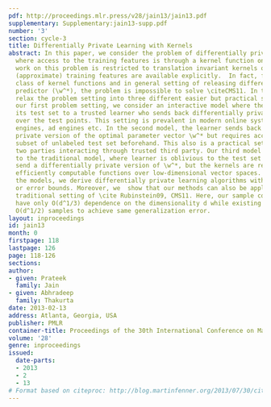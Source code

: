 ```yaml
---
pdf: http://proceedings.mlr.press/v28/jain13/jain13.pdf
supplementary: Supplementary:jain13-supp.pdf
number: '3'
section: cycle-3
title: Differentially Private Learning with Kernels
abstract: In this paper, we consider the problem of differentially private learning
  where access to the training features is through a kernel function only. Existing
  work on this problem is restricted to translation invariant kernels only, where
  (approximate) training features are available explicitly.  In fact, for general
  class of kernel functions and in general setting of releasing different private
  predictor (\w^*), the problem is impossible to solve \citeCMS11. In this work, we
  relax the problem setting into three different easier but practical settings. In
  our first problem setting, we consider an interactive model where the user sends
  its test set to a trusted learner who sends back differentially private predictions
  over the test points. This setting is prevalent in modern online systems like search
  engines, ad engines etc. In the second model, the learner sends back a differentially
  private version of the optimal parameter vector \w^* but requires access to a small
  subset of unlabeled test set beforehand. This also is a practical setting that involves
  two parties interacting through trusted third party. Our third model is similar
  to the traditional model, where learner is oblivious to the test set and needs to
  send a differentially private version of \w^*, but the kernels are restricted to
  efficiently computable functions over low-dimensional vector spaces. For each of
  the models, we derive differentially private learning algorithms with provable “utlity”
  or error bounds. Moreover, we  show that our methods can also be applied to the
  traditional setting of \cite Rubinstein09, CMS11. Here, our sample complexity bounds
  have only O(d^1/3) dependence on the dimensionality d while existing methods require
  O(d^1/2) samples to achieve same generalization error.
layout: inproceedings
id: jain13
month: 0
firstpage: 118
lastpage: 126
page: 118-126
sections: 
author:
- given: Prateek
  family: Jain
- given: Abhradeep
  family: Thakurta
date: 2013-02-13
address: Atlanta, Georgia, USA
publisher: PMLR
container-title: Proceedings of the 30th International Conference on Machine Learning
volume: '28'
genre: inproceedings
issued:
  date-parts:
  - 2013
  - 2
  - 13
# Format based on citeproc: http://blog.martinfenner.org/2013/07/30/citeproc-yaml-for-bibliographies/
---
```

